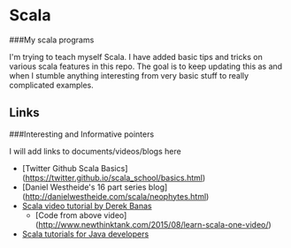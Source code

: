 # Scala
###My scala programs


I'm trying to teach myself Scala. I have added basic tips and tricks on various scala features in this repo.
The goal is to keep updating this as and when I stumble anything interesting from very basic stuff to really complicated examples.

## Links
###Interesting and Informative pointers

I will add links to documents/videos/blogs here

- [Twitter Github Scala Basics] (https://twitter.github.io/scala_school/basics.html)
- [Daniel Westheide's 16 part series blog] (http://danielwestheide.com/scala/neophytes.html)
- [Scala video tutorial by Derek Banas](https://www.youtube.com/watch?v=DzFt0YkZo8M)
  - [Code from above video] (http://www.newthinktank.com/2015/08/learn-scala-one-video/)
- [Scala tutorials for Java developers](http://docs.scala-lang.org/tutorials/scala-for-java-programmers.html)
